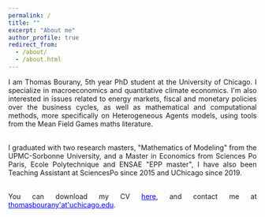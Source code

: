 ```yaml
---
permalink: /
title: ""
excerpt: "About me"
author_profile: true
redirect_from: 
  - /about/
  - /about.html
---
```


<div style="text-align: justify"> 
I am Thomas Bourany, 5th year PhD student at the University of Chicago. I specialize in macroeconomics and quantitative climate economics. I'm also interested in issues related to energy markets, fiscal and monetary policies over the business cycles, as well as mathematical and computational methods, more specifically on Heterogeneous Agents models, using tools from the Mean Field Games maths literature. <br/>  <br/>

I graduated with two research masters, "Mathematics of Modeling" from the UPMC-Sorbonne University, and a Master in Economics from Sciences Po Paris, Ecole Polytechnique and ENSAE "EPP master", I have also been Teaching Assistant at SciencesPo since 2015 and UChicago since 2019. <br/>  <br/>


You can download my CV <a href='https://thomasbourany.github.io/files/Bourany_CV_UChicago_2024.pdf' style="color:blue">here</a>, and contact me at <a href='mailto:thomasbourany-- at--uchicago.edu' style="color:blue">thomasbourany'at'uchicago.edu</a>. 

